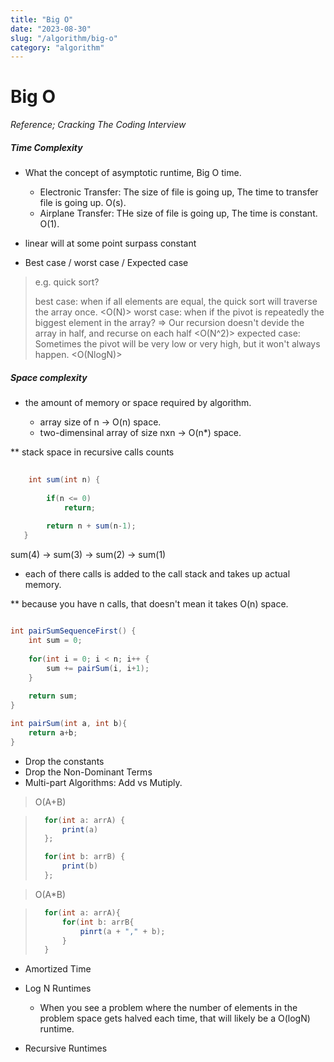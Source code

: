 ```yaml
---
title: "Big O"
date: "2023-08-30"
slug: "/algorithm/big-o"
category: "algorithm"
---
```


# Big O

_Reference; Cracking The Coding Interview_


##### Time Complexity
* What the concept of asymptotic runtime, Big O time.
	
    * Electronic Transfer: The size of file is going up, The time to transfer file is going up. O(s).
    * Airplane Transfer: THe size of file is going up, The time is constant. O(1).
    
-  linear will at some point surpass constant

* Best case / worst case / Expected case

> e.g. quick sort?
> 
> best case: when if all elements are equal, the quick sort will traverse the array once. <O(N)>
> worst case: when if the pivot is repeatedly the biggest element in the array? => Our recursion doesn't devide the array in half, and recurse on each half <O(N^2)>
> expected case: Sometimes the pivot will be very low or very high, but it won't always happen. <O(NlogN)>

##### Space complexity

* the amount of memory or space required by algorithm.
	
    * array size of n -> O(n) space.	
    * two-dimensinal array of size nxn -> O(n*) space.
    
** stack space in recursive calls counts
 
```java
	
    int sum(int n) {
    	
        if(n <= 0)
        	return;
   		
        return n + sum(n-1);
   }    
```

 sum(4) -> sum(3) -> sum(2) -> sum(1)
 - each of there calls is added to the call stack and takes up actual memory.

** because you have n calls, that doesn't mean it takes O(n) space.

```java

int pairSumSequenceFirst() {
	int sum = 0;
    
    for(int i = 0; i < n; i++ {
    	sum += pairSum(i, i+1);   
    }
    
    return sum;
}

int pairSum(int a, int b){
	return a+b;
}
```

* Drop the constants
* Drop the Non-Dominant Terms
* Multi-part Algorithms: Add vs Mutiply.

> O(A+B)

>  ```java
>    for(int a: arrA) {
>        print(a)
>    };
>
>    for(int b: arrB) {
>        print(b)
>    };
>    ```

> O(A*B)

> ```java
>	for(int a: arrA){
>		for(int b: arrB{
>			pinrt(a + "," + b);
>		}
>	}	
> ```

* Amortized Time
* Log N Runtimes
	- When you see a problem where the number of elements in the problem space gets halved each time, that will likely be a O(logN) runtime.
    
* Recursive Runtimes 


    
